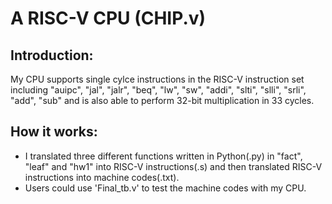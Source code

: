 # A RISC-V CPU (CHIP.v)
## Introduction:
My CPU supports single cylce instructions in the RISC-V instruction set including "auipc", "jal", "jalr", "beq", "lw", "sw", "addi", "slti", "slli", "srli", "add", "sub" and is also able to perform 32-bit multiplication in 33 cycles.
## How it works:
* I translated three different functions written in Python(.py) in "fact", "leaf" and "hw1" into RISC-V instructions(.s) and then translated RISC-V instructions into machine codes(.txt).
* Users could use 'Final_tb.v' to test the machine codes with my CPU.
